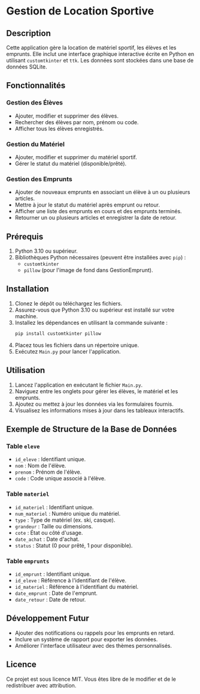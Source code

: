 # Gestion de Location Sportive

## Description
Cette application gère la location de matériel sportif, les élèves et les emprunts. Elle inclut une interface graphique interactive écrite en Python en utilisant `customtkinter` et `ttk`. Les données sont stockées dans une base de données SQLite.

## Fonctionnalités

### Gestion des Élèves
- Ajouter, modifier et supprimer des élèves.
- Rechercher des élèves par nom, prénom ou code.
- Afficher tous les élèves enregistrés.

### Gestion du Matériel
- Ajouter, modifier et supprimer du matériel sportif.
- Gérer le statut du matériel (disponible/prêté).

### Gestion des Emprunts
- Ajouter de nouveaux emprunts en associant un élève à un ou plusieurs articles.
- Mettre à jour le statut du matériel après emprunt ou retour.
- Afficher une liste des emprunts en cours et des emprunts terminés.
- Retourner un ou plusieurs articles et enregistrer la date de retour.

## Prérequis

1. Python 3.10 ou supérieur.
2. Bibliothèques Python nécessaires (peuvent être installées avec `pip`) :
   - `customtkinter`
   - `pillow` (pour l'image de fond dans GestionEmprunt).

## Installation

1. Clonez le dépôt ou téléchargez les fichiers.
2. Assurez-vous que Python 3.10 ou supérieur est installé sur votre machine.
3. Installez les dépendances en utilisant la commande suivante :
   ```bash
   pip install customtkinter pillow
   ```
4. Placez tous les fichiers dans un répertoire unique.
5. Exécutez `Main.py` pour lancer l'application.

## Utilisation

1. Lancez l'application en exécutant le fichier `Main.py`.
2. Naviguez entre les onglets pour gérer les élèves, le matériel et les emprunts.
3. Ajoutez ou mettez à jour les données via les formulaires fournis.
4. Visualisez les informations mises à jour dans les tableaux interactifs.

## Exemple de Structure de la Base de Données

### Table `eleve`
- `id_eleve` : Identifiant unique.
- `nom` : Nom de l'élève.
- `prenom` : Prénom de l'élève.
- `code` : Code unique associé à l'élève.

### Table `materiel`
- `id_materiel` : Identifiant unique.
- `num_materiel` : Numéro unique du matériel.
- `type` : Type de matériel (ex. ski, casque).
- `grandeur` : Taille ou dimensions.
- `cote` : État ou côté d'usage.
- `date_achat` : Date d'achat.
- `status` : Statut (0 pour prêté, 1 pour disponible).

### Table `emprunts`
- `id_emprunt` : Identifiant unique.
- `id_eleve` : Référence à l'identifiant de l'élève.
- `id_materiel` : Référence à l'identifiant du matériel.
- `date_emprunt` : Date de l'emprunt.
- `date_retour` : Date de retour.

## Développement Futur
- Ajouter des notifications ou rappels pour les emprunts en retard.
- Inclure un système de rapport pour exporter les données.
- Améliorer l'interface utilisateur avec des thèmes personnalisés.

## Licence
Ce projet est sous licence MIT. Vous êtes libre de le modifier et de le redistribuer avec attribution.

